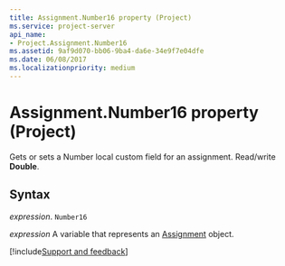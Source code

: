 ```yaml
---
title: Assignment.Number16 property (Project)
ms.service: project-server
api_name:
- Project.Assignment.Number16
ms.assetid: 9af9d070-bb06-9ba4-da6e-34e9f7e04dfe
ms.date: 06/08/2017
ms.localizationpriority: medium
---
```



# Assignment.Number16 property (Project)

Gets or sets a Number local custom field for an assignment. Read/write **Double**.


## Syntax

_expression_. `Number16`

_expression_ A variable that represents an [Assignment](./Project.Assignment.md) object.

[!include[Support and feedback](~/includes/feedback-boilerplate.md)]